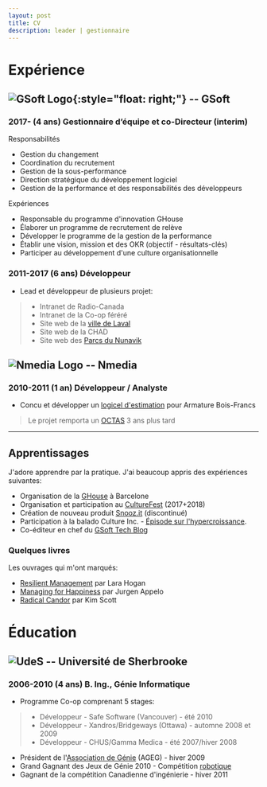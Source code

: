 ```yaml
---
layout: post
title: CV
description: leader | gestionnaire
---
```


Expérience
============

![GSoft Logo](/me/assets/images/g50.jpg "GSoft Logo"){:style="float: right;"} -- GSoft
------------

### 2017- (4 ans) **Gestionnaire d’équipe et co-Directeur (interim)** ###
Responsabilités
-	Gestion du changement
-	Coordination du recrutement
-	Gestion de la sous-performance
-	Direction stratégique du développement logiciel
-	Gestion de la performance et des responsabilités des développeurs 


Expériences
-	Responsable du programme d'innovation GHouse
-	Élaborer un programme de recrutement de relève
-	Développer le programme de la gestion de la performance 
-	Établir une vision, mission et des OKR (objectif - résultats-clés)
-	Participer au développement d'une culture organisationnelle


### 2011-2017 (6 ans) **Développeur** ###

-	Lead et développeur de plusieurs projet:
>-	Intranet de Radio-Canada
>-	Intranet de la Co-op féréré
>-	Site web de la [ville de Laval](https://www.laval.ca/)
>-	Site web de la CHAD
>-	Site web des [Parcs du Nunavik](https://www.nunavikparks.ca/)

![Nmedia Logo](/me/assets/images/nms50.jpg "Nmedia Logo") -- Nmedia
------------

### 2010-2011 (1 an) **Développeur / Analyste** ###
- Concu et développer un [logicel d'estimation](https://www.nmedia.ca/en-ca/achievements/armatures-bois-francs) pour Armature Bois-Francs
> Le projet remporta un [OCTAS](https://www.nmedia.ca/articles/armatures-bois-francs-nmedia-remportent-octas) 3 ans plus tard

***

Apprentissages
-------------
J'adore apprendre par la pratique. J'ai beaucoup appris des expériences suivantes:
- Organisation de la [GHouse](https://www.lesaffaires.com/blogues/simon-de-baene/j-ai-ouvert-un-bureau-au-bout-du-monde-en-laissant-les-employes-choisir-ou-voici-pourquoi/592203) à Barcelone
- Organisation et participation au [CultureFest](https://mtlnewtech.medium.com/culturefest-montreal-04-12-17-7dd015d0d9ea) (2017+2018)
- Création de nouveau produit [Snooz.it](https://drdeteck.github.io/snoozit-landing-page/) (discontinué)
- Participation à la balado Culture Inc. - [Épisode sur l'hypercroissance](http://cultureincpodcast.com/index.php/2019/12/10/11-culture-et-hypercroissance-philippe-lavoie/).
- Co-éditeur en chef du [GSoft Tech Blog](https://medium.com/gsoft-tech)

### Quelques livres ###
Les ouvrages qui m'ont marqués:
- [Resilient Management](https://resilient-management.com/) par Lara Hogan
- [Managing for Happiness](https://jurgenappelo.com/managing-for-happiness/) par Jurgen Appelo
- [Radical Candor](https://www.radicalcandor.com/) par Kim Scott

Éducation
============

![UdeS](/me/assets/images/udes50.jpg "UdeS Logo") -- Université de Sherbrooke
------------

### 2006-2010 (4 ans) **B. Ing., Génie Informatique** ###
- Programme Co-op comprenant 5 stages:
>- Développeur - Safe Software (Vancouver) - été 2010
>- Développeur - Xandros/Bridgeways (Ottawa) - automne 2008 et 2009
>- Développeur - CHUS/Gamma Medica - été 2007/hiver 2008
- Président de l'[Association de Génie](https://www.ageg.ca/) (AGEG) - hiver 2009
- Grand Gagnant des Jeux de Génie 2010 - Compétition [robotique](https://www.youtube.com/watch?v=Z3ERyYSB9WI)
- Gagnant de la compétition Canadienne d'ingénierie - hiver 2011
